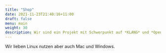 ```yaml
---
title: "Shop"
date: 2021-11-23T21:40:16+11:00
draft: false
menu: main
weight: 30
description: Wir sind ein Projekt mit Schwerpunkt auf *KLANG* und *Open Source*
---
```

Wir lieben Linux nutzen aber auch Mac und Windows. 

